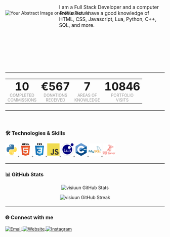 <div align="left">
  <img width="150" height="150" src="URL_TO_YOUR_ABSTRACT_IMAGE_OR_PROFILE_PIC" alt="Your Abstract Image or Profile Picture">
</div>

<div style="margin-left: 170px; margin-top: -150px;">
  <h1 style="font-size: 2.5em; font-weight: bold;">About Me</h1>
  <p style="font-size: 1.1em;">
    I am a Full Stack Developer and a computer enthusiast. I have a good knowledge of HTML, CSS, Javascript, Lua, Python, C++, SQL, and more.
  </p>
</div>

<br><br><br><br><br><br>  <!-- Spacing to push counters down -->

<hr style="border-top: 1px solid #ddd; margin-top: 20px; margin-bottom: 20px;">

<table style="width: 100%; text-align: center;">
  <tr>
    <td>
      <div style="font-size: 2.5em; font-weight: bold;">10</div>
      <div style="font-size: 0.9em; color: #999;">COMPLETED<br>COMMISSIONS</div>
    </td>
    <td>
      <div style="font-size: 2.5em; font-weight: bold;">€567</div>
      <div style="font-size: 0.9em; color: #999;">DONATIONS<br>RECEIVED</div>
    </td>
    <td>
      <div style="font-size: 2.5em; font-weight: bold;">7</div>
      <div style="font-size: 0.9em; color: #999;">AREAS OF<br>KNOWLEDGE</div>
    </td>
    <td>
      <div style="font-size: 2.5em; font-weight: bold;">10846</div>
      <div style="font-size: 0.9em; color: #999;">PORTFOLIO<br>VISITS</div>
    </td>
  </tr>
</table>

<hr style="border-top: 1px solid #ddd; margin-top: 20px; margin-bottom: 20px;">

<br>

### 🛠️ Technologies & Skills

<p align="left">
    <a href="https://www.python.org" target="_blank" rel="noreferrer">
        <img src="https://raw.githubusercontent.com/devicons/devicon/master/icons/python/python-original.svg" alt="python" width="40" height="40"/>
    </a>
    <a href="https://www.w3.org/html/" target="_blank" rel="noreferrer">
        <img src="https://raw.githubusercontent.com/devicons/devicon/master/icons/html5/html5-original-wordmark.svg" alt="html5" width="40" height="40"/>
    </a>
    <a href="https://www.w3schools.com/css/" target="_blank" rel="noreferrer">
        <img src="https://raw.githubusercontent.com/devicons/devicon/master/icons/css3/css3-original-wordmark.svg" alt="css3" width="40" height="40"/>
    </a>
    <a href="https://developer.mozilla.org/en-US/docs/Web/JavaScript" target="_blank" rel="noreferrer">
        <img src="https://raw.githubusercontent.com/devicons/devicon/master/icons/javascript/javascript-original.svg" alt="javascript" width="40" height="40"/>
    </a>
    <a href="https://www.lua.org/" target="_blank" rel="noreferrer">
        <img src="https://raw.githubusercontent.com/devicons/devicon/master/icons/lua/lua-original.svg" alt="lua" width="40" height="40"/>
    </a>
    <a href="https://www.cplusplus.com/" target="_blank" rel="noreferrer">
        <img src="https://raw.githubusercontent.com/devicons/devicon/master/icons/cplusplus/cplusplus-original.svg" alt="cplusplus" width="40" height="40"/>
    </a>
    <a href="https://www.mysql.com/" target="_blank" rel="noreferrer">
        <img src="https://raw.githubusercontent.com/devicons/devicon/master/icons/mysql/mysql-original-wordmark.svg" alt="mysql" width="40" height="40"/>
    </a>
    <a href="https://www.microsoft.com/en-us/sql-server" target="_blank" rel="noreferrer">
        <img src="https://raw.githubusercontent.com/devicons/devicon/master/icons/microsoftsqlserver/microsoftsqlserver-plain-wordmark.svg" alt="mssql" width="40" height="40"/>
    </a>
    <!-- Add more icons as needed -->
</p>

<hr style="border-top: 1px solid #ddd; margin-top: 20px; margin-bottom: 20px;">

### 📊 GitHub Stats

<p align="center">
  <img src="https://github-readme-stats.vercel.app/api?username=visiuun&show_icons=true&count_private=true&theme=dark" alt="visiuun GitHub Stats" />
</p>

<p align="center">
  <img src="https://github-readme-streak-stats.herokuapp.com/?user=visiuun&theme=dark" alt="visiuun GitHub Streak" />
</p>

<hr style="border-top: 1px solid #ddd; margin-top: 20px; margin-bottom: 20px;">

### 🌐 Connect with me

<p align="left">
  <a href="mailto:visiuun@visiuun.com">
    <img align="center" alt="Email" src="https://img.shields.io/badge/Email-visiuun@visiuun.com-D14836?style=for-the-badge&logo=gmail&logoColor=white" />
  </a>
  <a href="https://visiuun.com" target="_blank">
    <img align="center" alt="Website" src="https://img.shields.io/badge/Website-visiuun.com-0077B5?style=for-the-badge&logo=firefox-browser&logoColor=white" />
  </a>
  <a href="https://instagram.com/visiuun" target="_blank">
    <img align="center" alt="Instagram" src="https://img.shields.io/badge/Instagram-visiuun-E4405F?style=for-the-badge&logo=instagram&logoColor=white" />
  </a>
</p>
